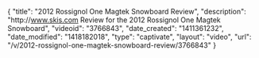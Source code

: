 {
    "title": "2012 Rossignol One Magtek Snowboard Review",
    "description": "http:\/\/www.skis.com Review for the 2012 Rossignol One Magtek Snowboard",
    "videoid": "3766843",
    "date_created": "1411361232",
    "date_modified": "1418182018",
    "type": "captivate",
    "layout": "video",
    "url": "\/v\/2012-rossignol-one-magtek-snowboard-review\/3766843"
}